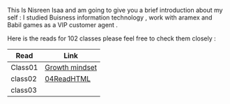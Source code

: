 This Is Nisreen Isaa and am going to give you a brief introduction about my self : 
I studied Buisness information technology , work with aramex and Babil games as a VIP customer agent .

Here is the reads  for 102 classes please feel free to check them closely :

| Read          | Link                                                                    |
| ----------| ----------------------------------------------------------------------------|
| Class01 | [Growth mindset](https://github.com/nisreenissa/reading-note/blob/main/Read1.md)                   |
| class02 | [04ReadHTML](https://github.com/nisreenissa/reading-note/blob/main/HTMLRead.md) | 
| class03|   
    